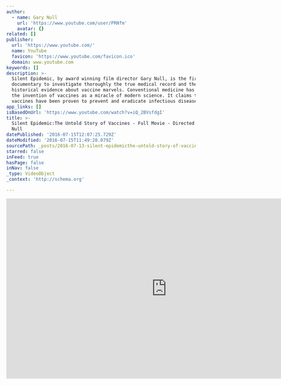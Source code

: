 ```yaml
---
author:
  - name: Gary Null
    url: 'https://www.youtube.com/user/PRNfm'
    avatar: {}
related: []
publisher:
  url: 'https://www.youtube.com/'
  name: YouTube
  favicon: 'https://www.youtube.com/favicon.ico'
  domain: www.youtube.com
keywords: []
description: >-
  Silent Epidemic, by award winning film director Gary Null, is the first
  documentary to investigate thoroughly the true medical record and the
  historical evidence about vaccine marvels. Conventional medicine has herald
  the invention of vaccines as a miracle of modern science. It claims that
  vaccines have been proven to prevent and eradicate infectious diseases.
app_links: []
isBasedOnUrl: 'https://www.youtube.com/watch?v=iQ_2BVsfdgI'
title: >-
  Silent Epidemic:The Untold Story of Vaccines - Full Movie - Directed by Gary
  Null
datePublished: '2016-07-15T12:07:25.729Z'
dateModified: '2016-07-15T11:49:20.079Z'
sourcePath: _posts/2016-07-13-silent-epidemicthe-untold-story-of-vaccines-full-movie-.md
starred: false
inFeed: true
hasPage: false
inNav: false
_type: VideoObject
_context: 'http://schema.org'

---
```

<iframe src="https://cdn.embedly.com/widgets/media.html?src=https%3A%2F%2Fwww.youtube.com%2Fembed%2FiQ_2BVsfdgI%3Ffeature%3Doembed&amp;url=http%3A%2F%2Fwww.youtube.com%2Fwatch%3Fv%3DiQ_2BVsfdgI&amp;image=https%3A%2F%2Fi.ytimg.com%2Fvi%2FiQ_2BVsfdgI%2Fhqdefault.jpg&amp;key=b7d04c9b404c499eba89ee7072e1c4f7&amp;type=text%2Fhtml&amp;schema=youtube" width="854" height="480" scrolling="no" frameborder="0" allowfullscreen="" style=""></iframe>